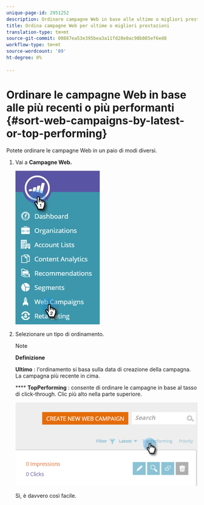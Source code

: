 ```yaml
---
unique-page-id: 2951252
description: Ordinare campagne Web in base alle ultime o migliori prestazioni - Documenti Marketo - Documentazione prodotto
title: Ordina campagne Web per ultime o migliori prestazioni
translation-type: tm+mt
source-git-commit: 00887ea53e395bea3a11fd28e0ac98b085ef6ed8
workflow-type: tm+mt
source-wordcount: '89'
ht-degree: 0%

---
```



# Ordinare le campagne Web in base alle più recenti o più performanti {#sort-web-campaigns-by-latest-or-top-performing}

Potete ordinare le campagne Web in un paio di modi diversi.

1. Vai a **Campagne Web.**

   ![](assets/web-campaigns-hand-1.jpg)

1. Selezionare un tipo di ordinamento.

   >[!NOTE]
   >
   >**Definizione**
   >
   >
   >**Ultimo** : l&#39;ordinamento si basa sulla data di creazione della campagna. La campagna più recente in cima.
   >
   >
   >**** **TopPerforming** : consente di ordinare le campagne in base al tasso di click-through. Clic più alto nella parte superiore.

   ![](assets/image2016-11-4-13-3a34-3a59.png)

   Sì, è davvero così facile.

